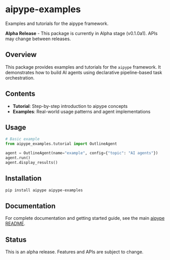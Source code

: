 # aipype-examples

Examples and tutorials for the aipype framework.

**Alpha Release** - This package is currently in Alpha stage (v0.1.0a1). APIs may change between releases.

## Overview

This package provides examples and tutorials for the `aipype` framework. It demonstrates how to build AI agents using declarative pipeline-based task orchestration.

## Contents

- **Tutorial**: Step-by-step introduction to aipype concepts
- **Examples**: Real-world usage patterns and agent implementations

## Usage

```python
# Basic example
from aipype_examples.tutorial import OutlineAgent

agent = OutlineAgent(name="example", config={"topic": "AI agents"})
agent.run()
agent.display_results()
```

## Installation

```bash
pip install aipype aipype-examples
```

## Documentation

For complete documentation and getting started guide, see the main [aipype README](../../README.md).

## Status

This is an alpha release. Features and APIs are subject to change.